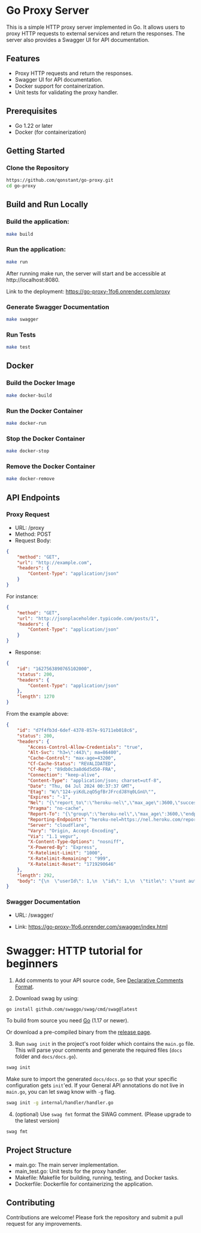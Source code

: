 # Go Proxy Server

This is a simple HTTP proxy server implemented in Go. It allows users to proxy HTTP requests to external services and return the responses. The server also provides a Swagger UI for API documentation.

## Features

- Proxy HTTP requests and return the responses.
- Swagger UI for API documentation.
- Docker support for containerization.
- Unit tests for validating the proxy handler.

## Prerequisites

- Go 1.22 or later
- Docker (for containerization)

## Getting Started

### Clone the Repository

```bash
https://github.com/qonstant/go-proxy.git
cd go-proxy
```
## Build and Run Locally

### Build the application:

```bash
make build
```

### Run the application:

```bash
make run
```
After running make run, the server will start and be accessible at http://localhost:8080.

Link to the deployment: https://go-proxy-1fo6.onrender.com/proxy

### Generate Swagger Documentation

```bash
make swagger
```
### Run Tests
```bash
make test
```
## Docker
### Build the Docker Image
```bash
make docker-build
```
### Run the Docker Container
```bash
make docker-run
```
### Stop the Docker Container
```bash
make docker-stop
```
### Remove the Docker Container
```bash
make docker-remove
```

## API Endpoints

### Proxy Request

- URL: /proxy
- Method: POST
- Request Body:
```json
{
    "method": "GET",
    "url": "http://example.com",
    "headers": {
        "Content-Type": "application/json"
    }
}
```

For instance:
```json
{
    "method": "GET",
    "url": "http://jsonplaceholder.typicode.com/posts/1",
    "headers": {
        "Content-Type": "application/json"
    }
}
```
- Response:
```json
{
    "id": "1627563890765102000",
    "status": 200,
    "headers": {
        "Content-Type": "application/json"
    },
    "length": 1270
}
```

From the example above:
```json
{
    "id": "d7f4fb3d-6def-4378-857e-91711eb018c6",
    "status": 200,
    "headers": {
        "Access-Control-Allow-Credentials": "true",
        "Alt-Svc": "h3=\":443\"; ma=86400",
        "Cache-Control": "max-age=43200",
        "Cf-Cache-Status": "REVALIDATED",
        "Cf-Ray": "89db0c3a8d6d5d50-FRA",
        "Connection": "keep-alive",
        "Content-Type": "application/json; charset=utf-8",
        "Date": "Thu, 04 Jul 2024 00:37:37 GMT",
        "Etag": "W/\"124-yiKdLzqO5gfBrJFrcdJ8Yq0LGnU\"",
        "Expires": "-1",
        "Nel": "{\"report_to\":\"heroku-nel\",\"max_age\":3600,\"success_fraction\":0.005,\"failure_fraction\":0.05,\"response_headers\":[\"Via\"]}",
        "Pragma": "no-cache",
        "Report-To": "{\"group\":\"heroku-nel\",\"max_age\":3600,\"endpoints\":[{\"url\":\"https://nel.heroku.com/reports?ts=1719290587&sid=e11707d5-02a7-43ef-b45e-2cf4d2036f7d&s=eAlPGj2psKwqFTi3aRIeAycEDJsdhwHLI%2F0cXgblPNM%3D\"}]}",
        "Reporting-Endpoints": "heroku-nel=https://nel.heroku.com/reports?ts=1719290587&sid=e11707d5-02a7-43ef-b45e-2cf4d2036f7d&s=eAlPGj2psKwqFTi3aRIeAycEDJsdhwHLI%2F0cXgblPNM%3D",
        "Server": "cloudflare",
        "Vary": "Origin, Accept-Encoding",
        "Via": "1.1 vegur",
        "X-Content-Type-Options": "nosniff",
        "X-Powered-By": "Express",
        "X-Ratelimit-Limit": "1000",
        "X-Ratelimit-Remaining": "999",
        "X-Ratelimit-Reset": "1719290646"
    },
    "length": 292,
    "body": "{\n  \"userId\": 1,\n  \"id\": 1,\n  \"title\": \"sunt aut facere repellat provident occaecati excepturi optio reprehenderit\",\n  \"body\": \"quia et suscipit\\nsuscipit recusandae consequuntur expedita et cum\\nreprehenderit molestiae ut ut quas totam\\nnostrum rerum est autem sunt rem eveniet architecto\"\n}"
}
```

### Swagger Documentation

- URL: /swagger/

- Link: https://go-proxy-1fo6.onrender.com/swagger/index.html

# Swagger: HTTP tutorial for beginners

1. Add comments to your API source code, See [Declarative Comments Format](#declarative-comments-format).

2. Download swag by using:
```sh
go install github.com/swaggo/swag/cmd/swag@latest
```
To build from source you need [Go](https://golang.org/dl/) (1.17 or newer).

Or download a pre-compiled binary from the [release page](https://github.com/swaggo/swag/releases).

3. Run `swag init` in the project's root folder which contains the `main.go` file. This will parse your comments and generate the required files (`docs` folder and `docs/docs.go`).
```sh
swag init
```

  Make sure to import the generated `docs/docs.go` so that your specific configuration gets `init`'ed. If your General API annotations do not live in `main.go`, you can let swag know with `-g` flag.
  ```sh
  swag init -g internal/handler/handler.go
  ```

4. (optional) Use `swag fmt` format the SWAG comment. (Please upgrade to the latest version)

  ```sh
  swag fmt
  ```

## Project Structure

- main.go: The main server implementation.
- main_test.go: Unit tests for the proxy handler.
- Makefile: Makefile for building, running, testing, and Docker tasks.
- Dockerfile: Dockerfile for containerizing the application.

## Contributing

Contributions are welcome! Please fork the repository and submit a pull request for any improvements.
